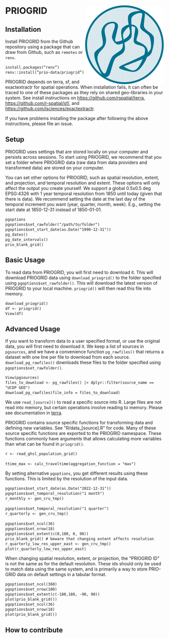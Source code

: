 # PRIOGRID <img src="man/figures/priogridlogo.png" align="right" />

## Installation

Install PRIOGRID from the Github repository using a package that can draw from Github, such as `remotes` or `renv`.

```
install.packages(“renv”)
renv::install(“prio-data/priogrid”)
```

PRIOGRID depends on terra, sf, and exactextractr for spatial operations. When installation fails,
it can often be traced to one of these packages as they rely on shared geo-libraries in your system.
See install instructions on https://github.com/rspatial/terra, https://github.com/r-spatial/sf/, and 
https://github.com/isciences/exactextractr.

If you have problems installing the package after following the above instructions, please file an issue.

## Setup
PRIOGRID uses settings that are stored locally on your computer and persists across sessions. 
To start using PRIOGRID, we recommend that you set a folder where PRIOGRID data (raw data from
data providers and transformed data) are stored on your computer.

You can set other options for PRIOGRID, such as spatial resolution, extent, and projection, and temporal resolution and extent.
These options will only affect the output you create yourself. We support a global 0.5x0.5 deg EPSG:4326 with 
1 year temporal resolution from 1850 until today (given that there is data). We recommend setting the date at the last day of
the temporal increment you want (year, quarter, month, week). E.g., setting the start date at 1850-12-31 instead of 1850-01-01.

```
pgoptions
pgoptions$set_rawfolder("/path/to/folder")
pgoptions$set_start_date(as.Date("1990-12-31"))
pg_dates()
pg_date_intervals()
prio_blank_grid()
```

## Basic Usage
To read data from PRIOGRID, you will first need to download it. This will download
PRIOGRID data using `download_priogrid()` to the folder specified using `pgoptions$set_rawfolder()`.
This will download the latest version of PRIOGRID to your local machine. `priogrid()` will then read
this file into memory.

```
download_priogrid()
df <- priogrid()
View(df)
```

## Advanced Usage
If you want to transform data to a user specified format, or use the original data, you will
first need to download it. We keep a list of sources in `pgsources`, and we have
a convenience function `pg_rawfiles()` that returns a dataset with one line per
file to download from each source. `download_pg_rawfiles()` downloads these files
to the folder specified using `pgoptions$set_rawfolder()`.

```
View(pgsources)
files_to_download <- pg_rawfiles() |> dplyr::filter(source_name == "UCDP GED")
download_pg_rawfiles(file_info = files_to_download)
```

We use `read_[source]()` to read a specific source into R. Large files are not read into memory,
but certain operations involve reading to memory. Please see documentation in [terra](https://github.com/rspatial/terra).

PRIOGRID contains source specific functions for transforming data and defining new variables. See "R/data_[source].R" for
code. Many of these source specific functions are exported to the PRIOGRID namespace. These functions commonly have arguments
that allows calculating more variables than what can be found in `priogrid()`.

```
r <- read_ghsl_population_grid()

ttime_max <- calc_traveltime(aggregation_function = "max")
```

By setting alternative `pgoptions`, you get different results using these functions.
This is limited by the resolution of the input data.

```
pgoptions$set_start_date(as.Date("2022-12-31"))
pgoptions$set_temporal_resolution("1 month")
r_monthly <- gen_cru_tmp()

pgoptions$set_temporal_resolution("1 quarter")
r_quarterly <- gen_cru_tmp()

pgoptions$set_ncol(36)
pgoptions$set_nrow(18)
pgoptions$set_extent(c(0,180, 0, 90))
prio_blank_grid() # beware that changing extent affects resolution
r_quarterly_low_res_upper_east <- gen_cru_tmp()
plot(r_quarterly_low_res_upper_east)
```

When changing spatial resolution, extent, or projection, the "PRIOGRID ID" is not 
the same as for the default resolution. These ids should only be used to match data
using the same system, and is primarily a way to store PRIO-GRID data on default settings
in a tabular format.

```
pgoptions$set_ncol(360)
pgoptions$set_nrow(180)
pgoptions$set_extent(c(-180,180, -90, 90))
plot(prio_blank_grid())
pgoptions$set_ncol(36)
pgoptions$set_nrow(18)
plot(prio_blank_grid())
```

## How to contribute
